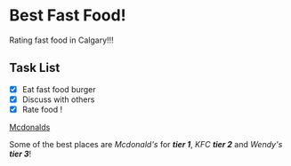 # Best Fast Food!

Rating fast food in Calgary!!!

## Task List
- [x] Eat fast food burger
- [x] Discuss with others
- [x] Rate food !

[Mcdonalds](https://www.mcdonalds.com/ca/en-ca.html)

Some of the best places are *Mcdonald's* for ***tier 1***, *KFC* ***tier 2*** and *Wendy's* ***tier 3***!
